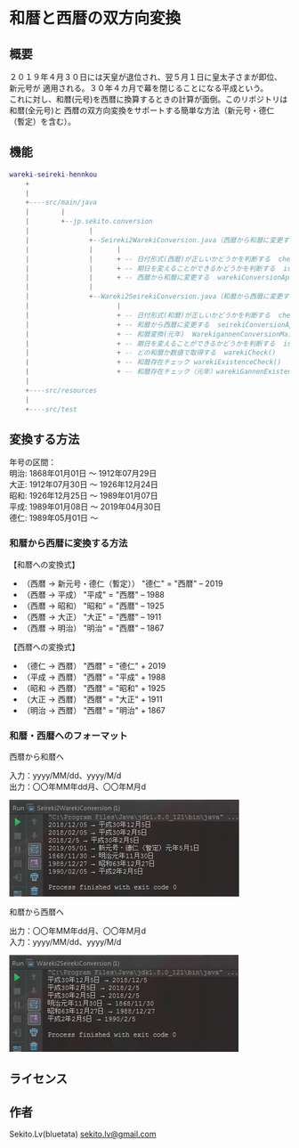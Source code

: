 # 和暦と西暦の双方向変換


## 概要

２０１９年４月３０日には天皇が退位され、翌５月１日に皇太子さまが即位、新元号が
適用される。３０年４カ月で幕を閉じることになる平成という。   
これに対し、和暦(元号)を西暦に換算するときの計算が面倒。このリポジトリは和暦(全元号)と
西暦の双方向変換をサポートする簡単な方法（新元号・德仁（暫定）を含む）。


## 機能

``` lua
wareki-seireki-hennkou
    +
    |
    +----src/main/java
    |        |
    |        +--jp.sekito.conversion
    |               |
    |               +--Seireki2WarekiConversion.java（西暦から和暦に変更するクラス）
    |               |      |
    |               |      + -- 日付形式(西暦)が正しいかどうかを判断する  checkDate()
    |               |      + -- 期日を変えることができるかどうかを判断する  isDate()
    |               |      + -- 西暦から和暦に変更する  warekiConversionApater()
    |               |
    |               +--Wareki2SeirekiConversion.java（和暦から西暦に変更するクラス）
    |                      |
    |                      + -- 日付形式(和暦)が正しいかどうかを判断する  checkDate()
    |                      + -- 和暦から西暦に変更する  seirekiConversionApater()
    |                      + -- 和暦変換(元年)  WarekigannenConversionMain()
    |                      + -- 期日を変えることができるかどうかを判断する  isDate()
    |                      + -- どの和暦か数値で取得する  warekiCheck()
    |                      + -- 和暦存在チェック warekiExistenceCheck()
    |                      + -- 和暦存在チェック（元年）warekiGannenExistenceCheck()
    |
    +----src/resources
    |
    +----src/test
```


## 変換する方法

年号の区間：   
明治: 1868年01月01日 ～ 1912年07月29日   
大正: 1912年07月30日 ～ 1926年12月24日   
昭和: 1926年12月25日 ～ 1989年01月07日   
平成: 1989年01月08日 ～ 2019年04月30日   
德仁: 1989年05月01日 ～


### 和暦から西暦に変換する方法

【和暦への変換式】
* （西暦 → 新元号・德仁（暫定）） "德仁" = "西暦" – 2019   
* （西暦 → 平成） "平成" = "西暦" – 1988   
* （西暦 → 昭和） "昭和" = "西暦" – 1925   
* （西暦 → 大正） "大正" = "西暦" – 1911   
* （西暦 → 明治） "明治" = "西暦" – 1867   


【西暦への変換式】   
* （德仁 → 西暦） "西暦" = "德仁" + 2019   
* （平成 → 西暦） "西暦" = "平成" + 1988   
* （昭和 → 西暦） "西暦" = "昭和" + 1925   
* （大正 → 西暦） "西暦" = "大正" + 1911   
* （明治 → 西暦） "西暦" = "明治" + 1867   



### 和暦・西暦へのフォーマット

西暦から和暦へ   

入力：yyyy/MM/dd、yyyy/M/d   
出力：〇〇年MM年dd月、〇〇年M月d

![](doc/source/images/output01.png)


和暦から西暦へ   

出力：〇〇年MM年dd月、〇〇年M月d   
入力：yyyy/MM/dd、yyyy/M/d

![](doc/source/images/output02.png)


## ライセンス



## 作者

Sekito.Lv(bluetata) <sekito.lv@gmail.com>
